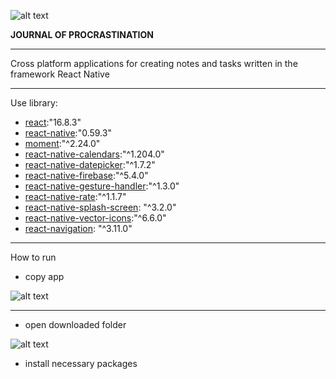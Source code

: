 ![alt text](https://sun2.velcom-by-minsk.userapi.com/wUcVKAgu2T64e-0qa3B41tOIWXA3Vg8MW6oS2Q/o-tdh66s3a8.jpg)

**JOURNAL OF PROCRASTINATION** 
***
Cross platform applications for creating notes and tasks written in the framework React Native
***
Use library:
 + [react](https://github.com/facebook/react/):"16.8.3"
 + [react-native](https://github.com/facebook/react-native#readme):"0.59.3"
 + [moment](https://github.com/moment/moment/):"^2.24.0"
 + [react-native-calendars](https://github.com/wix/react-native-calendars#readme):"^1.204.0"
 + [react-native-datepicker](https://github.com/xgfe/react-native-datepicker#readme):"^1.7.2"
 + [react-native-firebase](https://github.com/invertase/react-native-firebase#readme):"^5.4.0"
 + [react-native-gesture-handler](https://github.com/software-mansion/react-native-gesture-handler#readme):"^1.3.0"
 + [react-native-rate](https://github.com/KjellConnelly/react-native-rate#readme):"^1.1.7"
 + [react-native-splash-screen](https://github.com/crazycodeboy/react-native-splash-screen#readme): "^3.2.0"
 + [react-native-vector-icons](https://github.com/oblador/react-native-vector-icons):"^6.6.0"
 + [react-navigation](https://github.com/react-navigation/react-navigation#readme): "^3.11.0"
 ***
 How to run
   + copy app
  
   ![alt text](https://sun2.velcom-by-minsk.userapi.com/bxgCQuOY9IGzirPBKb0F5v2Xz7k4XhoeGonv1g/JOg-7D6g75U.jpg)
   ***
   + open downloaded folder
 
   ![alt text](https://sun2.velcom-by-minsk.userapi.com/ctivpLZ6hdlsoS0yLc8ZaeC_Jjj_VPvKFgjd6w/wVieoB6VVew.jpg)
  
   + install necessary packages
 
